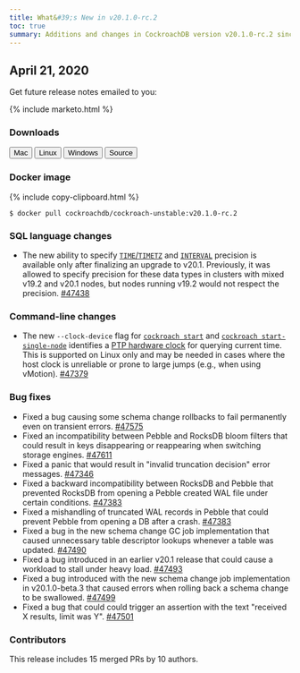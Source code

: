 ```yaml
---
title: What&#39;s New in v20.1.0-rc.2
toc: true
summary: Additions and changes in CockroachDB version v20.1.0-rc.2 since version v20.1.0-rc.1
---
```


## April 21, 2020

Get future release notes emailed to you:

{% include marketo.html %}

### Downloads

<div id="os-tabs" class="clearfix os-tabs_button-outline-primary">
    <a href="https://binaries.cockroachdb.com/cockroach-v20.1.0-rc.2.darwin-10.9-amd64.tgz"><button id="mac" data-eventcategory="mac-binary-release-notes">Mac</button></a>
    <a href="https://binaries.cockroachdb.com/cockroach-v20.1.0-rc.2.linux-amd64.tgz"><button id="linux" data-eventcategory="linux-binary-release-notes">Linux</button></a>
    <a href="https://binaries.cockroachdb.com/cockroach-v20.1.0-rc.2.windows-6.2-amd64.zip"><button id="windows" data-eventcategory="windows-binary-release-notes">Windows</button></a>
    <a href="https://binaries.cockroachdb.com/cockroach-v20.1.0-rc.2.src.tgz"><button id="source" data-eventcategory="source-release-notes">Source</button></a>
</div>

### Docker image

{% include copy-clipboard.html %}
~~~shell
$ docker pull cockroachdb/cockroach-unstable:v20.1.0-rc.2
~~~

### SQL language changes

- The new ability to specify [`TIME`/`TIMETZ`](../v20.1/time.html#precision) and [`INTERVAL`](../v20.1/interval.html#precision) precision is available only after finalizing an upgrade to v20.1. Previously, it was allowed to specify precision for these data types in clusters with mixed v19.2 and v20.1 nodes, but nodes running v19.2 would not respect the precision. [#47438][#47438]

### Command-line changes

- The new `--clock-device` flag for [`cockroach start`](../v20.1/cockroach-start.html) and [`cockroach start-single-node`](../v20.1/cockroach-start-single-node.html) identifies a [PTP hardware clock](https://www.kernel.org/doc/html/latest/driver-api/ptp.html) for querying current time. This is supported on Linux only and may be needed in cases where the host clock is unreliable or prone to large jumps (e.g., when using vMotion). [#47379][#47379]

### Bug fixes

- Fixed a bug causing some schema change rollbacks to fail permanently even on transient errors. [#47575][#47575]
- Fixed an incompatibility between Pebble and RocksDB bloom filters that could result in keys disappearing or reappearing when switching storage engines. [#47611][#47611]
- Fixed a panic that would result in "invalid truncation decision" error messages. [#47346][#47346]
- Fixed a backward incompatibility between RocksDB and Pebble that prevented RocksDB from opening a Pebble created WAL file under certain conditions. [#47383][#47383]
- Fixed a mishandling of truncated WAL records in Pebble that could prevent Pebble from opening a DB after a crash. [#47383][#47383]
- Fixed a bug in the new schema change GC job implementation that caused unnecessary table descriptor lookups whenever a table was updated. [#47490][#47490]
- Fixed a bug introduced in an earlier v20.1 release that could cause a workload to stall under heavy load. [#47493][#47493]
- Fixed a bug introduced with the new schema change job implementation in v20.1.0-beta.3 that caused errors when rolling back a schema change to be swallowed. [#47499][#47499]
- Fixed a bug that could could trigger an assertion with the text "received X results, limit was Y". [#47501][#47501]

### Contributors

This release includes 15 merged PRs by 10 authors.

[#47346]: https://github.com/cockroachdb/cockroach/pull/47346
[#47379]: https://github.com/cockroachdb/cockroach/pull/47379
[#47383]: https://github.com/cockroachdb/cockroach/pull/47383
[#47438]: https://github.com/cockroachdb/cockroach/pull/47438
[#47490]: https://github.com/cockroachdb/cockroach/pull/47490
[#47493]: https://github.com/cockroachdb/cockroach/pull/47493
[#47499]: https://github.com/cockroachdb/cockroach/pull/47499
[#47501]: https://github.com/cockroachdb/cockroach/pull/47501
[#47575]: https://github.com/cockroachdb/cockroach/pull/47575
[#47611]: https://github.com/cockroachdb/cockroach/pull/47611
